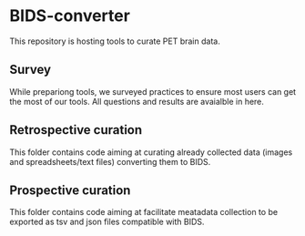 # BIDS-converter

This repository is hosting tools to curate PET brain data. 

## Survey

While prepariong tools, we surveyed practices to ensure most users can get the most of our tools. All questions and results are avaialble in here.

## Retrospective curation

This folder contains code aiming at curating already collected data (images and spreadsheets/text files) converting them to BIDS.

## Prospective curation

This folder contains code aiming at facilitate meatadata collection to be exported as tsv and json files compatible with BIDS.
